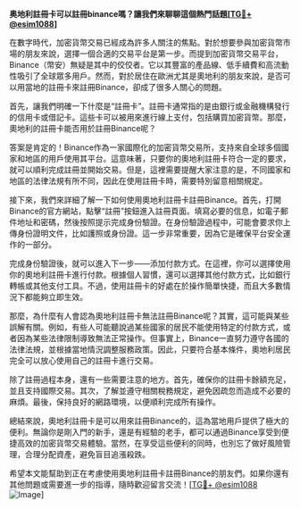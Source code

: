**奥地利註冊卡可以註冊binance嗎？讓我們來聊聊這個熱門話題[[TG💪+ @esim1088](https://t.me/s/esim1088)]**

在數字時代，加密貨幣交易已經成為許多人關注的焦點。對於想要參與加密貨幣市場的朋友來說，選擇一個合適的交易平台是第一步。而提到加密貨幣交易平台，Binance（幣安）無疑是其中的佼佼者。它以其豐富的產品線、低手續費和高流動性吸引了全球眾多用戶。然而，對於居住在歐洲尤其是奧地利的朋友來說，是否可以用當地的註冊卡來註冊Binance，卻成了很多人關心的問題。

首先，讓我們明確一下什麼是“註冊卡”。註冊卡通常指的是由銀行或金融機構發行的信用卡或借記卡。這些卡可以被用來進行線上支付，包括購買加密貨幣。那麼，奧地利的註冊卡能否用於註冊Binance呢？

答案是肯定的！Binance作為一家國際化的加密貨幣交易所，支持來自全球多個國家和地區的用戶使用其平台。這意味著，只要你的奧地利註冊卡符合一定的要求，就可以順利完成註冊並開始交易。但是，這裡需要提醒大家注意的是，不同國家和地區的法律法規有所不同，因此在使用註冊卡時，需要特別留意相關規定。

接下來，我們來詳細了解一下如何使用奧地利註冊卡註冊Binance。首先，打開Binance的官方網站，點擊“註冊”按鈕進入註冊頁面。填寫必要的信息，如電子郵件地址和密碼，然後按照提示完成身份驗證。在身份驗證過程中，可能會要求你上傳身份證明文件，比如護照或身份證。這一步非常重要，因為它是確保平台安全運作的一部分。

完成身份驗證後，就可以進入下一步——添加付款方式。在這裡，你可以選擇使用你的奧地利註冊卡進行付款。根據個人習慣，還可以選擇其他付款方式，比如銀行轉帳或其他支付工具。不過，使用註冊卡的好處在於操作簡單快捷，而且大多數情況下都能夠立即生效。

那麼，為什麼有人會認為奧地利註冊卡無法註冊Binance呢？其實，這可能與某些誤解有關。例如，有些人可能聽說過某些國家的居民不能使用特定的付款方式，或者因為某些法律限制導致無法正常操作。但事實上，Binance一直努力遵守各國的法律法規，並根據當地情況調整服務政策。因此，只要符合基本條件，奧地利居民完全可以放心使用自己的註冊卡進行交易。

除了註冊過程本身，還有一些需要注意的地方。首先，確保你的註冊卡餘額充足，並且支持國際交易。其次，了解並遵守相關稅務規定，避免因疏忽而造成不必要的麻煩。最後，保持良好的網路環境，以便順利完成所有操作。

總結來說，奧地利註冊卡是可以用來註冊Binance的，這為當地用戶提供了極大的便利。無論你是剛入門的新手，還是有經驗的老手，都可以通過Binance享受到便捷高效的加密貨幣交易體驗。當然，在享受這些便利的同時，也別忘了做好風險管理，合理分配資產，避免盲目追漲殺跌。

希望本文能幫助到正在考慮使用奧地利註冊卡註冊Binance的朋友們。如果你還有其他問題或需要進一步的指導，隨時歡迎留言交流！[[TG💪+ @esim1088](https://t.me/s/esim1088) ![Image](https://i.postimg.cc/4NQfJmqS/Snipaste-2025-05-13-00-14-12.png)]